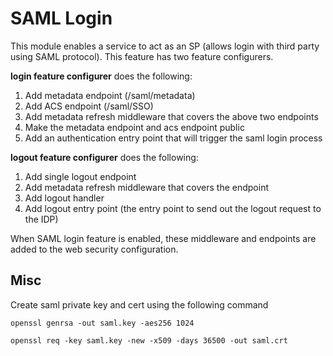 # SAML Login

This  module enables a service to act as an SP (allows login with third party using SAML protocol). This feature has two
feature configurers.

**login feature configurer** does the following:

1. Add metadata endpoint (/saml/metadata)
2. Add ACS endpoint (/saml/SSO)
3. Add metadata refresh middleware that covers the above two endpoints
4. Make the metadata endpoint and acs endpoint public
5. Add an authentication entry point that will trigger the saml login process

**logout feature configurer** does the following:

1. Add single logout endpoint
2. Add metadata refresh middleware that covers the endpoint
3. Add logout handler
4. Add logout entry point (the entry point to send out the logout request to the IDP)

When SAML login feature is enabled, these middleware and endpoints are added to the web security configuration.


## Misc

Create saml private key and cert using the following command

```shell
openssl genrsa -out saml.key -aes256 1024
```

```shell
openssl req -key saml.key -new -x509 -days 36500 -out saml.crt
```